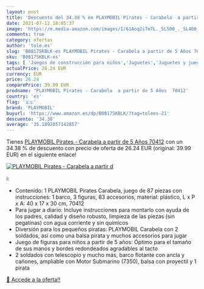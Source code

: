 ```yaml
---
layout: post
title: 'Descuento del 34.38 % en PLAYMOBIL Pirates - Carabela  a partir d'
date: 2021-07-12 18:05:37
image: 'https://m.media-amazon.com/images/I/61Aoq2i7mTL._SL500_._SL400_.jpg'
comments: true
category: ofertas
author: 'tole.es'
slug: 'B08175KBLK-es PLAYMOBIL Pirates - Carabela a partir de 5 Años 70412'
sku: 'B08175KBLK-es'
tags: [ 'Juegos de construcción para niños','Juguetes','Juguetes y juegos','playmobil', ]
actualPrice: 26.24 EUR
currency: EUR
price: 26.24
comparePrice: 39.99 EUR
prodname: 'PLAYMOBIL Pirates - Carabela  a partir de 5 Años  70412'
country: 'es'
flag: '🇪🇸'
brand: 'PLAYMOBIL'
buyurl: 'https://www.amazon.es/dp/B08175KBLK/?tag=tolees-21'
descuento: '34.38'
average: '35.1892857142857'
---
```


Tienes [PLAYMOBIL Pirates - Carabela  a partir de 5 Años  70412](https://www.amazon.es/dp/B08175KBLK/?tag=tolees-21) con un 34.38 % de descuento con precio de oferta de 26.24 EUR (original: 39.99 EUR) en el siguiente enlace!

[![PLAYMOBIL Pirates - Carabela  a partir d](https://m.media-amazon.com/images/I/61Aoq2i7mTL._SL500_._SL400_.jpg)](https://www.amazon.es/dp/B08175KBLK/?tag=tolees-21)

ℹ️:

- Contenido: 1 PLAYMOBIL Pirates Carabela, juego de 87 piezas con instrucciones: 1 barco, 3 figuras, 83 accesorios, material: plástico, L x P x A: 40 x 17 x 30 cm, 70412
- Para jugar a diario: Incluye instrucciones para montarlo con ayuda de los padres, calidad y diseño robusto, limpieza de las piezas (sin pegatinas) con agua corriente y sin químicos
- Diversión para los pequeños piratas: PLAYMOBIL Carabela con 2 soldados, así como una balsa pirata y muchos accesorios para jugar
- Juego de figuras para niños a partir de 5 años: Óptimo para el tamaño de sus manos y bordes redondeados agradables al tacto
- 2 soldados con telescopio y mucho más, barco flotante con ancla y cañones, ampliable con Motor Submarino (7350), balsa con proyectil y 1 pirata

[🛒 Accede a la oferta!!](https://www.amazon.es/dp/B08175KBLK/?tag=tolees-21)
